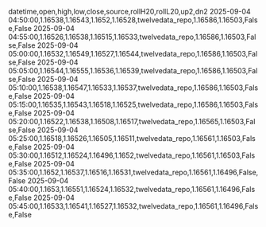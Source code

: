 datetime,open,high,low,close,source,rollH20,rollL20,up2,dn2
2025-09-04 04:50:00,1.16538,1.16543,1.1652,1.16528,twelvedata_repo,1.16586,1.16503,False,False
2025-09-04 04:55:00,1.16526,1.16538,1.16515,1.16533,twelvedata_repo,1.16586,1.16503,False,False
2025-09-04 05:00:00,1.16532,1.16549,1.16527,1.16544,twelvedata_repo,1.16586,1.16503,False,False
2025-09-04 05:05:00,1.16544,1.16555,1.16536,1.16539,twelvedata_repo,1.16586,1.16503,False,False
2025-09-04 05:10:00,1.16538,1.16547,1.16533,1.16537,twelvedata_repo,1.16586,1.16503,False,False
2025-09-04 05:15:00,1.16535,1.16543,1.16518,1.16525,twelvedata_repo,1.16586,1.16503,False,False
2025-09-04 05:20:00,1.16522,1.16538,1.16508,1.16517,twelvedata_repo,1.16565,1.16503,False,False
2025-09-04 05:25:00,1.16518,1.16526,1.16505,1.16511,twelvedata_repo,1.16561,1.16503,False,False
2025-09-04 05:30:00,1.16512,1.16524,1.16496,1.1652,twelvedata_repo,1.16561,1.16503,False,False
2025-09-04 05:35:00,1.1652,1.16537,1.16516,1.16531,twelvedata_repo,1.16561,1.16496,False,False
2025-09-04 05:40:00,1.1653,1.16551,1.16524,1.16532,twelvedata_repo,1.16561,1.16496,False,False
2025-09-04 05:45:00,1.16533,1.16541,1.16527,1.16532,twelvedata_repo,1.16561,1.16496,False,False
